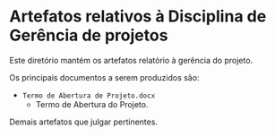 # Artefatos relativos à Disciplina de Gerência de projetos

Este diretório mantém os artefatos relatório à gerência do projeto. 

Os principais documentos a serem produzidos são:

* `Termo de Abertura de Projeto.docx`
	* Termo de Abertura do Projeto.



Demais artefatos que julgar pertinentes.